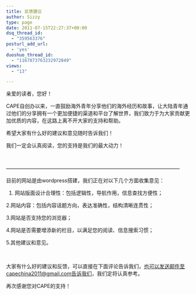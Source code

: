 ```yaml
---
title: 反馈建议
author: Sizzy
type: page
date: 2011-07-15T22:27:37+00:00
dsq_thread_id:
  - "359563376"
posturl_add_url:
  - 'yes'
duoshuo_thread_id:
  - "1167873763232972849"
views:
  - "13"

---
```

亲爱的读者，您好！

CAPE自创办以来，一直鼓励海外青年分享他们的海外经历和故事，让大陆青年通过他们的分享拥有一个更加便捷的渠道和平台了解世界，我们致力于为大家贡献更加优质的内容，在这路上离不开大家的支持和帮助。

希望大家有什么好的建议和意见随时告诉我们！

我们一定会认真阅读，您的支持是我们的最大动力！

&nbsp;

——————————————————————————————————

目前的网站是由wordpress搭建，我们正在对以下几个方面收集意见：

1. 网站版面设计合理性：包括逻辑性，导航作用，信息查找方便性；

2.网站内容：包括内容话题方向，表达准确性，结构清晰连贯性；

3.网站是否支持您的浏览器；

4.网站是否需要增添新的栏目，以满足您的阅读、信息搜索习惯；

5.其他建议和意见。

&nbsp;

大家有什么好的建议和反馈，可以直接在下面评论告诉我们，也可以发送邮件至capechina2011@gmail.com告诉我们，我们定将认真参考。

再次感谢您对CAPE的支持！

&nbsp;